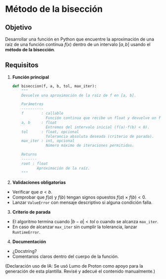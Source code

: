 # Método de la bisección
## Objetivo
Desarrollar una función en Python que encuentre la aproximación de una raíz de una función continua $f(x)$ dentro de un intervalo $[a, b]$ usando el **método de la bisección**.  

## Requisitos

1. **Función principal**  
   ```python
   def biseccion(f, a, b, tol, max_iter):
       """
       Devuelve una aproximación de la raíz de f en [a, b].

       Parámetros
       ----------
       f        : callable
                  Función continua que recibe un float y devuelve un float.
       a, b     : float
                  Extremos del intervalo inicial (f(a)·f(b) < 0).
       tol      : float, opcional
                  Tolerancia absoluta deseada (criterio de parada).
       max_iter : int, opcional
                  Número máximo de iteraciones permitidas.

       Returns
       -------
       root : float
              Aproximación de la raíz.
       """
   ```

2. **Validaciones obligatorias**

- Verificar que $a < b$.
- Comprobar que $f(a)$ y $f(b)$ tengan signos opuestos $f(a) \times f(b) < 0$.
- Lanzar `ValueError` con mensaje descriptivo si alguna condición falla.

3. **Criterio de parada**

- El algoritmo termina cuando $|b-a| < tol$ o cuando se alcanza `max_iter`.
- En caso de alcanzar `max_iter` sin cumplir la tolerancia, lanzar `RuntimeError`.

4. **Documentación**

- ¿Docstring?
- Comentarios claros dentro del cuerpo de la función.

(Declaración uso de IA: Se usó Lumo de Proton como apoyo para la generación de esta plantilla. Revisé y adecué el contenido manualmente.)

